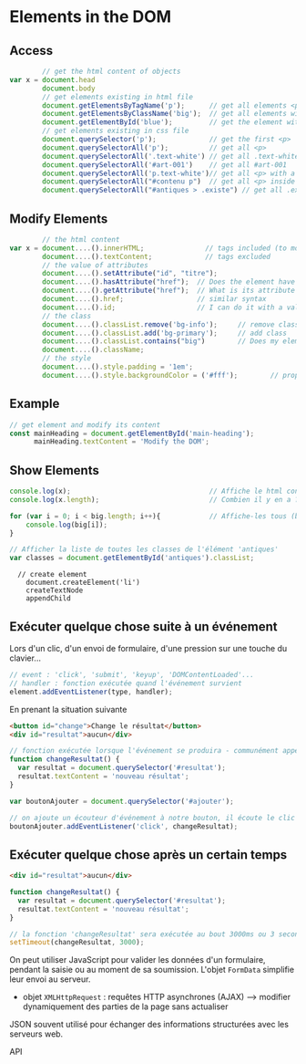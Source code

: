 
# Elements in the DOM
## Access
```js
        // get the html content of objects
var x = document.head
        document.body
        // get elements existing in html file
        document.getElementsByTagName('p');      // get all elements <p>
        document.getElementsByClassName('big');  // get all elements with .big
        document.getElementById('blue');         // get the element with #blue
        // get elements existing in css file
        document.querySelector('p');             // get the first <p>
        document.querySelectorAll('p');          // get all <p>
        document.querySelectorAll('.text-white') // get all .text-white
        document.querySelectorAll('#art-001')    // get all #art-001
        document.querySelectorAll('p.text-white')// get all <p> with a .text-white
        document.querySelectorAll("#contenu p")  // get all <p> inside a #contenu
        document.querySelectorAll("#antiques > .existe") // get all .existe child of #antiques parent
```
## Modify Elements
```js
        // the html content
var x = document....().innerHTML;               // tags included (to modify the tags, select the parent element)
        document....().textContent;             // tags excluded
        // the value of attributes
        document....().setAttribute("id", "titre");
        document....().hasAttribute("href");  // Does the element have the attribute ?
        document....().getAttribute("href");  // What is its attribute ?
        document....().href;                  // similar syntax
        document....().id;                    // I can do it with a value as well 
        // the class
        document....().classList.remove('bg-info');     // remove class
        document....().classList.add('bg-primary');     // add class
        document....().classList.contains("big")        // Does my element has a class called "big" ?
        document....().className;
        // the style
        document....().style.padding = '1em';
        document....().style.backgroundColor = ('#fff');        // properties with " - " : remove symbol, use camelCase
```
        
## Example
```js
// get element and modify its content
const mainHeading = document.getElementById('main-heading');
      mainHeading.textContent = 'Modify the DOM';
```

## Show Elements
```js
console.log(x);                                  // Affiche le html content
console.log(x.length);                           // Combien il y en a ?

for (var i = 0; i < big.length; i++){            // Affiche-les tous (big = class)
    console.log(big[i]);
}

// Afficher la liste de toutes les classes de l'élément 'antiques'
var classes = document.getElementById('antiques').classList;
```

      
      
      // create element
        document.createElement('li')
        createTextNode
        appendChild




## Exécuter quelque chose suite à un événement

Lors d'un clic, d'un envoi de formulaire, d'une pression sur une touche du clavier...

```js
// event : 'click', 'submit', 'keyup', 'DOMContentLoaded'...
// handler : fonction exécutée quand l'événement survient
element.addEventListener(type, handler);
```

En prenant la situation suivante

```html
<button id="change">Change le résultat</button>
<div id="resultat">aucun</div>
```

```js
// fonction exécutée lorsque l'événement se produira - communément appelée 'handler'
function changeResultat() {
  var resultat = document.querySelector('#resultat');
  resultat.textContent = 'nouveau résultat';
}

var boutonAjouter = document.querySelector('#ajouter');

// on ajoute un écouteur d'événement à notre bouton, il écoute le clic
boutonAjouter.addEventListener('click', changeResultat);
```

## Exécuter quelque chose après un certain temps

```html
<div id="resultat">aucun</div>
```

```js
function changeResultat() {
  var resultat = document.querySelector('#resultat');
  resultat.textContent = 'nouveau résultat';
}

// la fonction 'changeResultat' sera exécutée au bout 3000ms ou 3 secondes
setTimeout(changeResultat, 3000);
```


On peut utiliser JavaScript pour valider les données d'un formulaire, pendant la saisie ou au moment de sa soumission. L'objet ```FormData``` simplifie leur envoi au serveur.

- objet ```XMLHttpRequest``` : requêtes HTTP asynchrones (AJAX) --> modifier dynamiquement des parties de la page sans actualiser

JSON souvent utilisé pour échanger des informations structurées avec les serveurs web.

API

